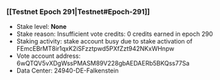 ### [[Testnet Epoch 291|Testnet#Epoch-291]]
* Stake level: **None**
* Stake reason: Insufficient vote credits: 0 credits earned in epoch 290
* Staking activity: stake account busy due to stake activation of FEmcEBrMT8ir1qxK2iSFzztpwd5PXfZzt942NKxWHnpw
* Vote account address: 6wQTQV5vXDgWssPMASM89V228gbAEDAERb5BKQss77Sa
* Data Center: 24940-DE-Falkenstein